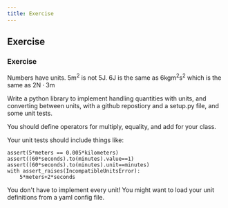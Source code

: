 ```yaml
---
title: Exercise
---
```

## Exercise
### Exercise
Numbers have units. $5\mathrm{m}^2$ is not $5\mathrm{J}$. $6\mathrm{J}$ is the
same as $6\mathrm{kg}\mathrm{m}^2\mathrm{s}^{2}$ which is the same as
$2\mathrm{N} \cdot 3\mathrm{m}$

Write a python library to implement handling quantities with units, and
converting between units, with a github repostiory and a setup.py file, and
some unit tests.

You should define operators for multiply, equality, and add for your class.

Your unit tests should include things like:
``` raw
assert(5*meters == 0.005*kilometers)
assert((60*seconds).to(minutes).value==1)
assert((60*seconds).to(minutes).unit==minutes)
with assert_raises(IncompatibleUnitsError):
    5*meters+2*seconds
```
You don't have to implement every unit! You might want to load your unit definitions from a yaml config file.

